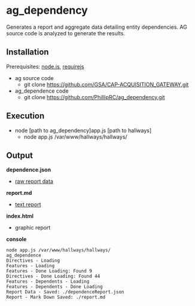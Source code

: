 # ag_dependency

Generates a report and aggregate data detailing entity dependencies. AG source code is analyzed to generate the results.

## Installation

Prerequisites: [node.js](https://nodejs.org/en/), [requirejs](http://requirejs.org/)

* ag source code
  * git clone https://github.com/GSA/CAP-ACQUISITION_GATEWAY.git
* ag_dependence code
  * git clone https://github.com/PhillipRC/ag_dependency.git

## Execution

* node [path to ag_dependency]app.js [path to hallways]
  * node app.js /var/www/hallways/hallways/

## Output

**dependence.json**

* [raw report data](https://github.com/PhillipRC/ag_dependency/blob/master/dependenceReport.json)

**report.md**

* [text report](https://github.com/PhillipRC/ag_dependency/blob/master/report.md)

**index.html**

* graphic report

**console**

    node app.js /var/www/hallways/hallways/
    ag_dependence
    Directives - Loading
    Features - Loading
    Features - Done Loading: Found 9
    Directives - Done Loading: Found 44
    Features - Dependents - Loading
    Features - Dependents - Done Loading
    Report Data - Saved: ./dependenceReport.json
    Report - Mark Down Saved: ./report.md
